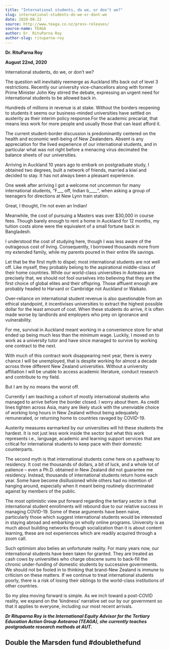 ```yaml
---
title: "International students, do we, or don’t we?"
slug: international-students-do-we-or-dont-we
date: 2020-08-22
source: http://www.teaga.co.nz/press-releases/
source-name: TEAGA
author: Dr. RituParna Roy
author-slug: rituparna-roy
---
```



**Dr. RituParna Roy**

**August 22nd, 2020**

International students, do we, or don’t we?

The question will inevitably reemerge as Auckland lifts back out of level 3 restrictions. Recently our university vice-chancellors along with former Prime Minister John Key stirred the debate, expressing an urgent need for international students to be allowed back in.

Hundreds of millions in revenue is at stake. Without the borders reopening to students it seems our business-minded universities have settled on austerity as their interim policy response.For the academic precariat, that means less work for more people and usually those that can least afford it.

The current student-border discussion is predominantly centered on the health and economic well-being of New Zealanders. Absent is any appreciation for the lived experience of our international students, and in particular what was not right before a menacing virus decimated the balance sheets of our universities.

Arriving in Auckland 10 years ago to embark on postgraduate study, I obtained two degrees, built a network of friends, married a kiwi and decided to stay. It has not always been a pleasant experience.

One week after arriving I got a welcome not uncommon for many international students, “F\_\_\_ off, Indian b\_\_\_\_”, when asking a group of teenagers for directions at New Lynn train station.

Great, I thought, I’m not even an Indian!

Meanwhile, the cost of pursuing a Masters was over $30,000 in course fees. Though barely enough to rent a home in Auckland for 12 months, my tuition costs alone were the equivalent of a small fortune back in Bangladesh.

I understood the cost of studying here, though I was less aware of the outrageous cost of living. Consequently, I borrowed thousands more from my extended family, while my parents poured in their entire life savings.

Let that be the first myth to dispel; most international students are not well off. Like myself, they probably belong to the aspirational middle-class of their home countries. While our world-class universities in Aotearoa are precisely that, we should not fool ourselves into believing that they are the first choice of global elites and their offspring. Those affluent enough are probably headed to Harvard or Cambridge not Auckland or Waikato.

Over-reliance on international student revenue is also questionable from an ethical standpoint, it incentivises universities to extract the highest possible dollar for the least amount of cost. When these students do arrive, it is often made worse by landlords and employers who prey on ignorance and vulnerability.

For me, survival in Auckland meant working in a convenience store for what ended up being much less than the minimum wage. Luckily, I moved on to work as a university tutor and have since managed to survive by working one contract to the next.

With much of this contract work disappearing next year, there is every chance I will be unemployed, that is despite working for almost a decade across three different New Zealand universities. Without a university affiliation I will be unable to access academic literature, conduct research and contribute to my field.

But I am by no means the worst off.

Currently I am teaching a cohort of mostly international students who managed to arrive before the border closed. I worry about them. As credit lines tighten across Asia, many are likely stuck with the unenviable choice of working long hours in New Zealand without being adequately remunerated, or returning home to countries ravaged by COVID-19.

Austerity measures earmarked by our universities will hit these students the hardest. It is not just less work inside the sector but what this work represents i.e., language, academic and learning support services that are critical for international students to keep pace with their domestic counterparts.

The second myth is that international students come here on a pathway to residency. It cost me thousands of dollars, a bit of luck, and a whole lot of patience – even a Ph.D. obtained in New Zealand did not guarantee me residency. Instead, thousands of international students return home each year. Some have become disillusioned while others had no intention of hanging around, especially when it meant being routinely discriminated against by members of the public.

The most optimistic view put forward regarding the tertiary sector is that international student enrollments will rebound due to our relative success in managing COVID-19. Some of these arguments have been naive, particularly those which suggest international students would be interested in staying abroad and embarking on wholly online programs. University is as much about building networks through socialization than it is about content learning, these are not experiences which are readily acquired through a zoom call.

Such optimism also belies an unfortunate reality. For many years now, our international students have been taken for granted. They are treated as cash cows by universities who charge obscene sums to back-fill the chronic under-funding of domestic students by successive governments. We should not be fooled in to thinking that brand-New Zealand is immune to criticism on these matters. If we continue to treat international students poorly, there is a risk of losing their siblings to the world-class institutions of other countries.

So my plea moving forward is simple. As we inch toward a post-COVID reality, we expand on the ‘kindness’ narrative set our by our government so that it applies to everyone, including our most recent arrivals.

**_Dr Rituparna Roy is the International Equity Advisor for the Tertiary Education Action Group Aotearoa (TEAGA), she currently teaches postgraduate research methods at AUT._**

Double the Marsden fund #doublethefund
-----------------------------------